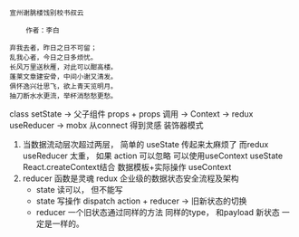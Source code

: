    宣州谢朓楼饯别校书叔云

        作者：李白

    弃我去者，昨日之日不可留；
    乱我心者，今日之日多烦忧。
    长风万里送秋雁，对此可以酣高楼。
    蓬莱文章建安骨，中间小谢又清发。
    俱怀逸兴壮思飞，欲上青天览明月。
    抽刀断水水更流，举杯消愁愁更愁。


class setState -> 父子组件 props + props 调用 -> Context
-> redux useReducer -> mobx 从connect 得到灵感 装饰器模式

1. 当数据流动层次超过两层， 简单的 useState 传起来太麻烦了 而redux useReducer 太重， 如果 action 可以忽略 可以使用useContext
useState React.createContext结合 数据模板+实际操作
useContext 
2. reducer 函数是灵魂
    redux 企业级的数据状态安全流程及架构
    - state 读可以， 但不能写
    - state 写操作 dispatch action + reducer -> 旧新状态的切换
    - reducer 一个旧状态通过同样的方法 同样的type， 和payload 新状态 一定是一样的。